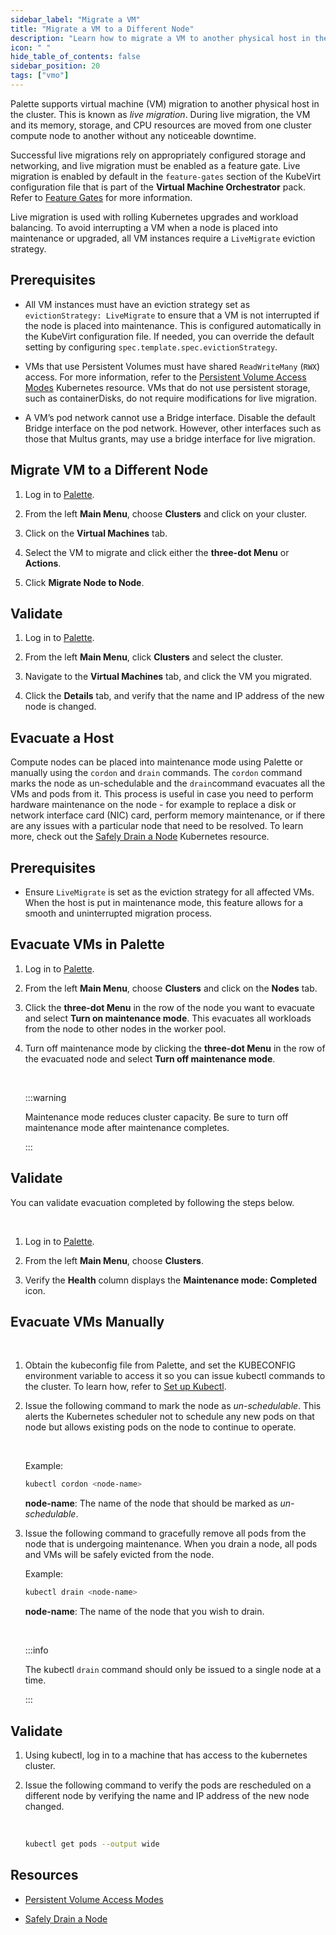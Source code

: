 ```yaml
---
sidebar_label: "Migrate a VM"
title: "Migrate a VM to a Different Node"
description: "Learn how to migrate a VM to another physical host in the cluster using Palette."
icon: " "
hide_table_of_contents: false
sidebar_position: 20
tags: ["vmo"]
---
```




Palette supports virtual machine (VM) migration to another physical host in the cluster. This is known as *live migration*. During live migration, the VM and its memory, storage, and CPU resources are moved from one cluster compute node to another without any noticeable downtime. 

Successful live migrations rely on appropriately configured storage and networking, and live migration must be enabled as a feature gate. Live migration is enabled by default in the ``feature-gates`` section of the KubeVirt configuration file that is part of the **Virtual Machine Orchestrator** pack. Refer to [Feature Gates](../../vm-management.md#feature-gates) for more information.

Live migration is used with rolling Kubernetes upgrades and workload balancing. To avoid interrupting a VM when a node is placed into maintenance or upgraded, all VM instances require a ``LiveMigrate`` eviction strategy.


## Prerequisites

- All VM instances must have an eviction strategy set as `evictionStrategy: LiveMigrate` to ensure that a VM is not interrupted if the node is placed into maintenance. This is configured automatically in the KubeVirt configuration file. If needed, you can override the default setting by configuring `spec.template.spec.evictionStrategy`.


- VMs that use Persistent Volumes must have shared ``ReadWriteMany`` (``RWX``) access. For more information, refer to the [Persistent Volume Access Modes](https://kubernetes.io/docs/concepts/storage/persistent-volumes/#access-modes) Kubernetes resource. VMs that do not use persistent storage, such as containerDisks, do not require modifications for live migration.


- A VM’s pod network cannot use a Bridge interface. Disable the default Bridge interface on the pod network. However, other interfaces such as those that Multus grants, may use a bridge interface for live migration.


## Migrate VM to a Different Node

1. Log in to [Palette](https://console.spectrocloud.com).


2. From the left **Main Menu**, choose **Clusters** and click on your cluster. 


3. Click on the **Virtual Machines** tab.


4. Select the VM to migrate and click either the **three-dot Menu** or **Actions**.


5. Click **Migrate Node to Node**.  



## Validate

1. Log in to [Palette](https://console.spectrocloud.com).


2. From the left **Main Menu**, click **Clusters** and select the cluster. 


3. Navigate to  the **Virtual Machines** tab, and click the VM you migrated. 


4. Click the **Details** tab, and verify that the name and IP address of the new node is changed.


## Evacuate a Host

Compute nodes can be placed into maintenance mode using Palette or manually using the `cordon` and `drain` commands. The `cordon` command marks the node as un-schedulable and the `drain`command evacuates all the VMs and pods from it. This process is useful in case you need to perform hardware maintenance on the node - for example to replace a disk or network interface card (NIC) card, perform memory maintenance, or if there are any issues with a particular node that need to be resolved. To learn more, check out the [Safely Drain a Node](https://kubernetes.io/docs/tasks/administer-cluster/safely-drain-node/#use-kubectl-drain-to-remove-a-node-from-service) Kubernetes resource.  


## Prerequisites

- Ensure `LiveMigrate` is set as the eviction strategy for all affected VMs. When the host is put in maintenance mode, this feature allows for a smooth and uninterrupted migration process. 


## Evacuate VMs in Palette


1. Log in to [Palette](https://console.spectrocloud.com).


2. From the left **Main Menu**, choose **Clusters** and click on the **Nodes** tab. 


3. Click the **three-dot Menu** in the row of the node you want to evacuate and select **Turn on maintenance mode**. This evacuates all workloads from the node to other nodes in the worker pool. 


4. Turn off maintenance mode by clicking the **three-dot Menu** in the row of the evacuated node and select **Turn off maintenance mode**.

    <br />

    :::warning

    Maintenance mode reduces cluster capacity. Be sure to turn off maintenance mode after maintenance completes.

    :::


## Validate

You can validate evacuation completed by following the steps below. 

<br />

1. Log in to [Palette](https://console.spectrocloud.com).


2. From the left **Main Menu**, choose **Clusters**.


3. Verify the **Health** column displays the **Maintenance mode: Completed** icon. 



## Evacuate VMs Manually

<br />

1. Obtain the kubeconfig file from Palette, and set the KUBECONFIG environment variable to access it so you can issue kubectl commands to the cluster. To learn how, refer to [Set up Kubectl](../../../clusters/cluster-management/palette-webctl.md#set-up-kubectl).


2. Issue the following command to mark the node as *un-schedulable*. This alerts the Kubernetes scheduler not to schedule any new pods on that node but allows existing pods on the node to continue to operate.

    <br />

    
   Example:
    ```bash
    kubectl cordon <node-name>
    ``` 
    
    **node-name**: The name of the node that should be marked as *un-schedulable*.


3. Issue the following command to gracefully remove all pods from the node that is undergoing maintenance. When you drain a node, all pods and VMs will be safely evicted from the node.

    Example:
    ```bash
    kubectl drain <node-name>
    ```

    **node-name**: The name of the node that you wish to drain.
    
    <br />
    
    :::info

    The kubectl `drain` command should only be issued to a single node at a time.

    :::


## Validate


1. Using kubectl, log in to a machine that has access to the kubernetes cluster. 


2. Issue the following command to verify the pods are rescheduled on a different node by verifying the name and IP address of the new node changed.

    <br />
    
    ```bash
    kubectl get pods --output wide
    ```


## Resources

- [Persistent Volume Access Modes](https://kubernetes.io/docs/concepts/storage/persistent-volumes/#access-modes)


- [Safely Drain a Node](https://kubernetes.io/docs/tasks/administer-cluster/safely-drain-node/#use-kubectl-drain-to-remove-a-node-from-service)
